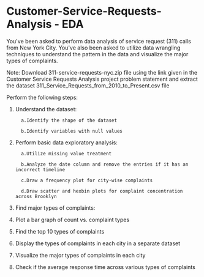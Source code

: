 # Customer-Service-Requests-Analysis - EDA

You've been asked to perform data analysis of service request (311) calls from New York City. You've also been asked to utilize data wrangling techniques to understand the pattern in the data and visualize the major types of complaints. 

Note: Download 311-service-requests-nyc.zip file using the link given in the Customer Service Requests Analysis project problem statement and extract the dataset 311_Service_Requests_from_2010_to_Present.csv file 

Perform the following steps: 

1. Understand the dataset: 

         a.Identify the shape of the dataset 

         b.Identify variables with null values 

2. Perform basic data exploratory analysis: 

         a.Utilize missing value treatment 

         b.Analyze the date column and remove the entries if it has an incorrect timeline 

         c.Draw a frequency plot for city-wise complaints 

         d.Draw scatter and hexbin plots for complaint concentration across Brooklyn 

3. Find major types of complaints: 

4. Plot a bar graph of count vs. complaint types 
 
5. Find the top 10 types of complaints 

6. Display the types of complaints in each city in a separate dataset 

7. Visualize the major types of complaints in each city 

8. Check if the average response time across various types of complaints
